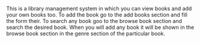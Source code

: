 This is a library management system in which you can view books and add your own books too.
To add the book go to the add books section and fill the form their.
To search any book goo to the browse book section and search the desired book.
When you will add any book it will be shown in the browse book section in the genre section of the particular book.
